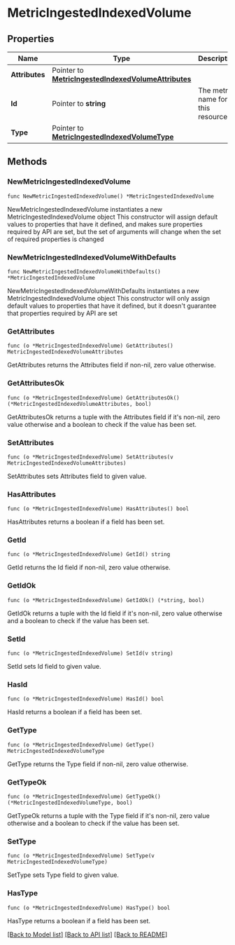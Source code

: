 # MetricIngestedIndexedVolume

## Properties

Name | Type | Description | Notes
------------ | ------------- | ------------- | -------------
**Attributes** | Pointer to [**MetricIngestedIndexedVolumeAttributes**](MetricIngestedIndexedVolumeAttributes.md) |  | [optional] 
**Id** | Pointer to **string** | The metric name for this resource. | [optional] 
**Type** | Pointer to [**MetricIngestedIndexedVolumeType**](MetricIngestedIndexedVolumeType.md) |  | [optional] [default to METRICINGESTEDINDEXEDVOLUMETYPE_METRIC_VOLUMES]

## Methods

### NewMetricIngestedIndexedVolume

`func NewMetricIngestedIndexedVolume() *MetricIngestedIndexedVolume`

NewMetricIngestedIndexedVolume instantiates a new MetricIngestedIndexedVolume object
This constructor will assign default values to properties that have it defined,
and makes sure properties required by API are set, but the set of arguments
will change when the set of required properties is changed

### NewMetricIngestedIndexedVolumeWithDefaults

`func NewMetricIngestedIndexedVolumeWithDefaults() *MetricIngestedIndexedVolume`

NewMetricIngestedIndexedVolumeWithDefaults instantiates a new MetricIngestedIndexedVolume object
This constructor will only assign default values to properties that have it defined,
but it doesn't guarantee that properties required by API are set

### GetAttributes

`func (o *MetricIngestedIndexedVolume) GetAttributes() MetricIngestedIndexedVolumeAttributes`

GetAttributes returns the Attributes field if non-nil, zero value otherwise.

### GetAttributesOk

`func (o *MetricIngestedIndexedVolume) GetAttributesOk() (*MetricIngestedIndexedVolumeAttributes, bool)`

GetAttributesOk returns a tuple with the Attributes field if it's non-nil, zero value otherwise
and a boolean to check if the value has been set.

### SetAttributes

`func (o *MetricIngestedIndexedVolume) SetAttributes(v MetricIngestedIndexedVolumeAttributes)`

SetAttributes sets Attributes field to given value.

### HasAttributes

`func (o *MetricIngestedIndexedVolume) HasAttributes() bool`

HasAttributes returns a boolean if a field has been set.

### GetId

`func (o *MetricIngestedIndexedVolume) GetId() string`

GetId returns the Id field if non-nil, zero value otherwise.

### GetIdOk

`func (o *MetricIngestedIndexedVolume) GetIdOk() (*string, bool)`

GetIdOk returns a tuple with the Id field if it's non-nil, zero value otherwise
and a boolean to check if the value has been set.

### SetId

`func (o *MetricIngestedIndexedVolume) SetId(v string)`

SetId sets Id field to given value.

### HasId

`func (o *MetricIngestedIndexedVolume) HasId() bool`

HasId returns a boolean if a field has been set.

### GetType

`func (o *MetricIngestedIndexedVolume) GetType() MetricIngestedIndexedVolumeType`

GetType returns the Type field if non-nil, zero value otherwise.

### GetTypeOk

`func (o *MetricIngestedIndexedVolume) GetTypeOk() (*MetricIngestedIndexedVolumeType, bool)`

GetTypeOk returns a tuple with the Type field if it's non-nil, zero value otherwise
and a boolean to check if the value has been set.

### SetType

`func (o *MetricIngestedIndexedVolume) SetType(v MetricIngestedIndexedVolumeType)`

SetType sets Type field to given value.

### HasType

`func (o *MetricIngestedIndexedVolume) HasType() bool`

HasType returns a boolean if a field has been set.


[[Back to Model list]](../README.md#documentation-for-models) [[Back to API list]](../README.md#documentation-for-api-endpoints) [[Back to README]](../README.md)


